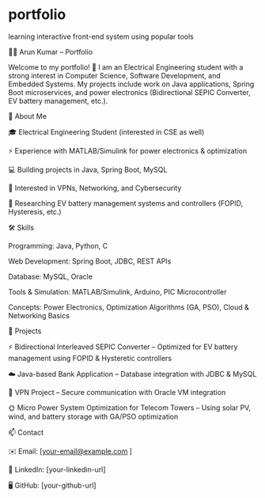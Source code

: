 # portfolio
learning interactive front-end system using popular tools 

🧑‍💻 Arun Kumar – Portfolio

Welcome to my portfolio! 🚀
I am an Electrical Engineering student with a strong interest in Computer Science, Software Development, and Embedded Systems. My projects include work on Java applications, Spring Boot microservices, and power electronics (Bidirectional SEPIC Converter, EV battery management, etc.).

📌 About Me

🎓 Electrical Engineering Student (interested in CSE as well)

⚡ Experience with MATLAB/Simulink for power electronics & optimization

💻 Building projects in Java, Spring Boot, MySQL

🔐 Interested in VPNs, Networking, and Cybersecurity

🚗 Researching EV battery management systems and controllers (FOPID, Hysteresis, etc.)

🛠️ Skills

Programming: Java, Python, C

Web Development: Spring Boot, JDBC, REST APIs

Database: MySQL, Oracle

Tools & Simulation: MATLAB/Simulink, Arduino, PIC Microcontroller

Concepts: Power Electronics, Optimization Algorithms (GA, PSO), Cloud & Networking Basics

📂 Projects

⚡ Bidirectional Interleaved SEPIC Converter – Optimized for EV battery management using FOPID & Hysteretic controllers

☁️ Java-based Bank Application – Database integration with JDBC & MySQL

🔐 VPN Project – Secure communication with Oracle VM integration

🌞 Micro Power System Optimization for Telecom Towers – Using solar PV, wind, and battery storage with GA/PSO optimization

📫 Contact

✉️ Email: [your-email@example.com
]

💼 LinkedIn: [your-linkedin-url]

🖥️ GitHub: [your-github-url]
